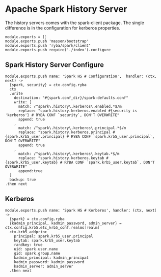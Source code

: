 # Apache Spark History Server

The history servers comes with the spark-client package. The single difference is in the configuration
for  kerberos properties.



    module.exports = []
    module.exports.push 'masson/bootstrap'
    module.exports.push 'ryba/spark/client'
    module.exports.push require('./index').configure

## Spark History Server Configure

    module.exports.push name: 'Spark HS # Configuration',  handler: (ctx, next) ->
      {spark, security} = ctx.config.ryba
      ctx
      .write
        destination: "#{spark.conf_dir}/spark-defaults.conf"
        write: [
          match: /^spark\.history\.kerberos\.enabled.*$/m
          replace: "spark.history.kerberos.enabled #{security is 'kerberos'} # RYBA CONF `security`, DON'T OVERWRITE"
          append: true
        ,
          match: /^spark\.history\.kerberos\.principal.*$/m
          replace: "spark.history.kerberos.principal #{spark.krb5_user.principal} # RYBA CONF `spark.krb5_user.principal`, DON'T OVERWRITE"
          append: true
        ,
          match: /^spark\.history\.kerberos\.keytab.*$/m
          replace: "spark.history.kerberos.keytab #{spark.krb5_user.keytab} # RYBA CONF `spark.krb5_user.keytab`, DON'T OVERWRITE"
          append:true
      ]
      backup: true
    .then next

## Kerberos

    module.exports.push name: 'Spark HS # Kerberos', handler: (ctx, next) ->
      {spark} = ctx.config.ryba
      {kadmin_principal, kadmin_password, admin_server} = ctx.config.krb5.etc_krb5_conf.realms[realm]
      ctx.krb5_addprinc
        principal: spark.krb5_user.principal
        keytab: spark.krb5_user.keytab
        randkey: true
        uid: spark.user.name
        gid: spark.group.name
        kadmin_principal: kadmin_principal
        kadmin_password: kadmin_password
        kadmin_server: admin_server
      .then next
